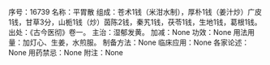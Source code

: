 序号：16739
名称：平胃散
组成：苍术1钱（米泔水制），厚朴1钱（姜汁炒）广皮1钱，甘草3分，山栀1钱（炒）茵陈2钱，秦艽1钱，茯苓1钱，生地1钱，葛根1钱。
出处：《古今医彻》卷一。
主治：湿郁发黄。
加减：None
功效：None
用法用量：加灯心、生姜，水煎服。
制备方法：None
临床应用：None
各家论述：None
用药禁忌：None
附注：None

